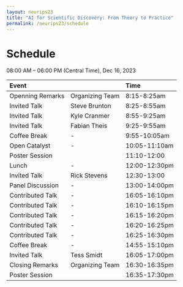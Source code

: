 ```yaml
---
layout: neurips23
title: "AI for Scientific Discovery: From Theory to Practice"
permalink: /neurips23/schedule
---
```




# Schedule

08:00 AM – 06:00 PM (Central Time), Dec 16, 2023

| Event | | Time |
| :--- | --- | :--- |
| Openning Remarks | Organizing Team | 8:15-8:25am |
| Invited Talk | Steve Brunton | 8:25-8:55am |
| Invited Talk | Kyle Cranmer | 8:55-9:25am |
| Invited Talk | Fabian Theis | 9:25-9:55am |
| Coffee Break | - | 9:55-10:05am |
| Open Catalyst | - | 10:05-11:10am |
| Poster Session | | 11:10-12:00 |
| Lunch | - | 12:00-12:30pm |
| Invited Talk | Rick Stevens | 12:30-13:00 |
| Panel Discussion | - | 13:00-14:00pm |
| Contributed Talk | - | 16:05-16:10pm |
| Contributed Talk | - | 16:10-16:15pm |
| Contributed Talk | - | 16:15-16:20pm |
| Contributed Talk | - | 16:20-16:25pm |
| Contributed Talk | - | 16:25-16:30pm |
| Coffee Break | - | 14:55-15:10pm |
| Invited Talk | Tess Smidt | 16:05-17:00pm |
| Closing Remarks | Organizing Team | 16:30-16:35pm |
| Poster Session | | 16:35-17:30pm |





